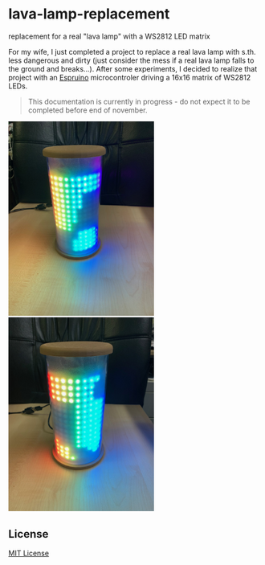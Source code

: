# lava-lamp-replacement #

replacement for a real "lava lamp" with a WS2812 LED matrix

For my wife, I just completed a project to replace a real lava lamp with s.th. less dangerous and dirty (just consider the mess if a real lava lamp falls to the ground and breaks...). After some experiments, I decided to realize that project with an [Espruino](https://www.espruino.com/) microcontroler driving a 16x16 matrix of WS2812 LEDs.

> This documentation is currently in progress - do not expect it to be completed before end of november.

<img width=290 src="LavaLamp-in-action_01.jpg">
<img width=290 src="LavaLamp-in-action_02.jpg">

## License ##

[MIT License](LICENSE.md)
